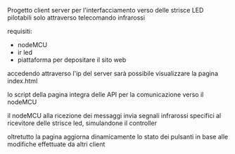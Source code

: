 Progetto client server per l'interfacciamento verso delle strisce LED pilotabili solo attraverso telecomando infrarossi

requisiti:
- nodeMCU
- ir led
- piattaforma per depositare il sito web


accedendo attraverso l'ip del server sarà possibile visualizzare la pagina index.html

lo script della pagina integra delle API per la comunicazione verso il nodeMCU

il nodeMCU alla ricezione dei messaggi invia segnali infrarossi specifici al ricevitore delle strisce led, simulandone il controller

oltretutto la pagina aggiorna dinamicamente lo stato dei pulsanti in base alle modifiche effettuate da altri client
